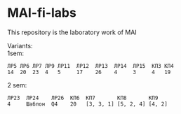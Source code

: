 # MAI-fi-labs
This repository is the laboratory work of MAI

Variants:\
1sem:
```
ЛР5 ЛР6 ЛР7 ЛР9 ЛР11  ЛР12  ЛР13  ЛР14  ЛР15  КП3 КП4
14  20  23  4   5     17    26    4     3     4	  19
```
2 sem:
```
ЛР23  ЛР24    ЛР26  КП6  КП7       КП8       КП9
4     Шаблон  Q4    20   [3, 3, 1] [5, 2, 4] [4, 2]
```
